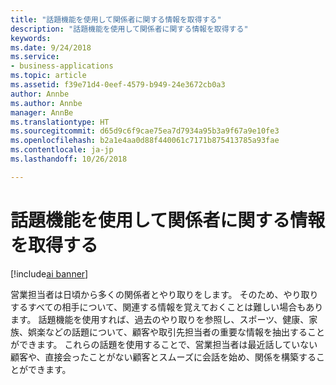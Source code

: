 ```yaml
---
title: "話題機能を使用して関係者に関する情報を取得する"
description: "話題機能を使用して関係者に関する情報を取得する"
keywords: 
ms.date: 9/24/2018
ms.service:
- business-applications
ms.topic: article
ms.assetid: f39e71d4-0eef-4579-b949-24e3672cb0a3
author: Annbe
ms.author: Annbe
manager: AnnBe
ms.translationtype: HT
ms.sourcegitcommit: d65d9c6f9cae75ea7d7934a95b3a9f67a9e10fe3
ms.openlocfilehash: b2a1e4aa0d88f440061c7171b875413785a93fae
ms.contentlocale: ja-jp
ms.lasthandoff: 10/26/2018

---
```


# <a name="never-forget-that-detail-about-your-stakeholder-with-talking-points"></a>話題機能を使用して関係者に関する情報を取得する

[!include[ai banner](../includes/ai.md)] 

営業担当者は日頃から多くの関係者とやり取りをします。 そのため、やり取りするすべての相手について、関連する情報を覚えておくことは難しい場合もあります。 話題機能を使用すれば、過去のやり取りを参照し、スポーツ、健康、家族、娯楽などの話題について、顧客や取引先担当者の重要な情報を抽出することができます。 これらの話題を使用することで、営業担当者は最近話していない顧客や、直接会ったことがない顧客とスムーズに会話を始め、関係を構築することができます。 

